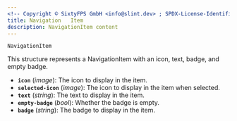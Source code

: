 ```yaml
---
<!-- Copyright © SixtyFPS GmbH <info@slint.dev> ; SPDX-License-Identifier: MIT -->
title: Navigation   Item
description: NavigationItem content
---
```


`NavigationItem`

This structure represents a NavigationItem with an icon, text, badge, and empty badge.

- **`icon`** (_image_): The icon to display in the item.
- **`selected-icon`** (_image_): The icon to display in the item when selected.
- **`text`** (_string_): The text to display in the item.
- **`empty-badge`** (_bool_): Whether the badge is empty.
- **`badge`** (_string_): The badge to display in the item.